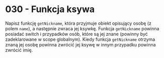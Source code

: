 # 030 - Funkcja ksywa

Napisz funkcję `getNickname`, która przyjmuje obiekt opisujący osobę (z polem `name`), a
następnie zwraca jej ksywkę. Funkcja `getNickname` powinna posiadać switch i przypadków osób, które
są jej znane (powinny być zadeklarowane w scope globalnym). Kiedy funkcja `getNickname` otrzyma
znaną jej osobę powinna zwrócić jej ksywę w innym przypadku powinna zwrócić imię.
